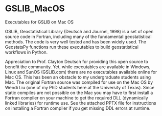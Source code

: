 # GSLIB_MacOS
Executables for GSLIB on Mac OS

GSLIB, Geostatistical Library  (Deutsch and Journel, 1998) is a set of open source code in Fortran, including many of the fundamental geostatistical methods.  The code is very well tested and has been widely used.  The GeostatsPy functions run these executables to build geostatistical workflows in Python.  

Appreciation to Prof. Clayton Deutsch for providing this open source to benefit the community.  Yet, while executables are available in Windows, Linux and SunOS (GSLIB.com) there are no executables available online for Mac OS. This has been an obstacle to my undergraduate students using Mac.  The original Fortran source was compiled for use on the Mac OS by Wendi Liu (one of my PhD students here at the University of Texas).  Since static compiles are not possible on the Mac you may have to first install a Fortran compiler on your machine to get the required DLL (dynamically linked libraries) for runtime use.  See the attached PPTX file for instructions on installing a Fortran compiler if you get missing DDL errors at runtime.  
